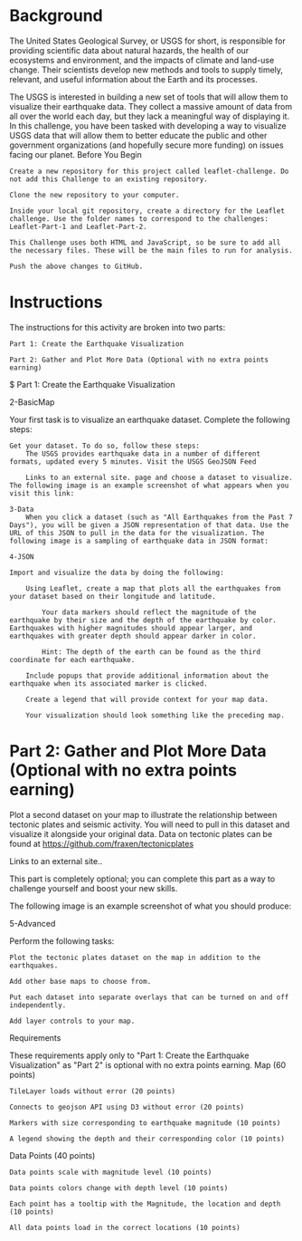 # Background

The United States Geological Survey, or USGS for short, is responsible for providing scientific data about natural hazards, the health of our ecosystems and environment, and the impacts of climate and land-use change. Their scientists develop new methods and tools to supply timely, relevant, and useful information about the Earth and its processes.

The USGS is interested in building a new set of tools that will allow them to visualize their earthquake data. They collect a massive amount of data from all over the world each day, but they lack a meaningful way of displaying it. In this challenge, you have been tasked with developing a way to visualize USGS data that will allow them to better educate the public and other government organizations (and hopefully secure more funding) on issues facing our planet.
Before You Begin

    Create a new repository for this project called leaflet-challenge. Do not add this Challenge to an existing repository.

    Clone the new repository to your computer.

    Inside your local git repository, create a directory for the Leaflet challenge. Use the folder names to correspond to the challenges: Leaflet-Part-1 and Leaflet-Part-2.

    This Challenge uses both HTML and JavaScript, so be sure to add all the necessary files. These will be the main files to run for analysis.

    Push the above changes to GitHub.

# Instructions

The instructions for this activity are broken into two parts:

    Part 1: Create the Earthquake Visualization

    Part 2: Gather and Plot More Data (Optional with no extra points earning)

$ Part 1: Create the Earthquake Visualization

2-BasicMap

Your first task is to visualize an earthquake dataset. Complete the following steps:

    Get your dataset. To do so, follow these steps:
        The USGS provides earthquake data in a number of different formats, updated every 5 minutes. Visit the USGS GeoJSON Feed 

        Links to an external site. page and choose a dataset to visualize. The following image is an example screenshot of what appears when you visit this link:

    3-Data
        When you click a dataset (such as "All Earthquakes from the Past 7 Days"), you will be given a JSON representation of that data. Use the URL of this JSON to pull in the data for the visualization. The following image is a sampling of earthquake data in JSON format:

    4-JSON

    Import and visualize the data by doing the following:

        Using Leaflet, create a map that plots all the earthquakes from your dataset based on their longitude and latitude.

            Your data markers should reflect the magnitude of the earthquake by their size and the depth of the earthquake by color. Earthquakes with higher magnitudes should appear larger, and earthquakes with greater depth should appear darker in color.

            Hint: The depth of the earth can be found as the third coordinate for each earthquake.

        Include popups that provide additional information about the earthquake when its associated marker is clicked.

        Create a legend that will provide context for your map data.

        Your visualization should look something like the preceding map.

# Part 2: Gather and Plot More Data (Optional with no extra points earning)

Plot a second dataset on your map to illustrate the relationship between tectonic plates and seismic activity. You will need to pull in this dataset and visualize it alongside your original data. Data on tectonic plates can be found at https://github.com/fraxen/tectonicplates

Links to an external site..

This part is completely optional; you can complete this part as a way to challenge yourself and boost your new skills.

The following image is an example screenshot of what you should produce:

5-Advanced

Perform the following tasks:

    Plot the tectonic plates dataset on the map in addition to the earthquakes.

    Add other base maps to choose from.

    Put each dataset into separate overlays that can be turned on and off independently.

    Add layer controls to your map.

Requirements

These requirements apply only to "Part 1: Create the Earthquake Visualization" as "Part 2" is optional with no extra points earning.
Map (60 points)

    TileLayer loads without error (20 points)

    Connects to geojson API using D3 without error (20 points)

    Markers with size corresponding to earthquake magnitude (10 points)

    A legend showing the depth and their corresponding color (10 points)

Data Points (40 points)

    Data points scale with magnitude level (10 points)

    Data points colors change with depth level (10 points)

    Each point has a tooltip with the Magnitude, the location and depth (10 points)

    All data points load in the correct locations (10 points)

